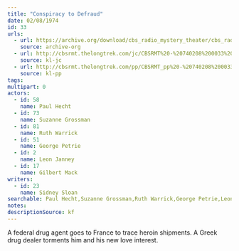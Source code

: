 ```yaml
---
title: "Conspiracy to Defraud"
date: 02/08/1974
id: 33
urls: 
  - url: https://archive.org/download/cbs_radio_mystery_theater/cbs_radio_mystery_theater-0001-0050.zip/cbs_radio_mystery_theater-0001-0050%2Fcbsrmt_0033_conspiracy_to_defraud.mp3
    source: archive-org
  - url: http://cbsrmt.thelongtrek.com/jc/CBSRMT%20-%20740208%200033%20Conspiracy%20To%20Defraud%20vbr%20fb2_jc.mp3
    source: kl-jc
  - url: http://cbsrmt.thelongtrek.com/pp/CBSRMT_pp%20-%20740208%200033%20Conspiracy%20to%20Defraud.mp3
    source: kl-pp
tags: 
multipart: 0
actors:  
  - id: 58
    name: Paul Hecht  
  - id: 73
    name: Suzanne Grossman  
  - id: 81
    name: Ruth Warrick  
  - id: 51
    name: George Petrie  
  - id: 2
    name: Leon Janney  
  - id: 17
    name: Gilbert Mack
writers:  
  - id: 23
    name: Sidney Sloan
searchable: Paul Hecht,Suzanne Grossman,Ruth Warrick,George Petrie,Leon Janney,Gilbert Mack Sidney Sloan
notes: 
descriptionSource: kf
---
```

A federal drug agent goes to France to trace heroin shipments. A Greek drug dealer torments him and his new love interest.